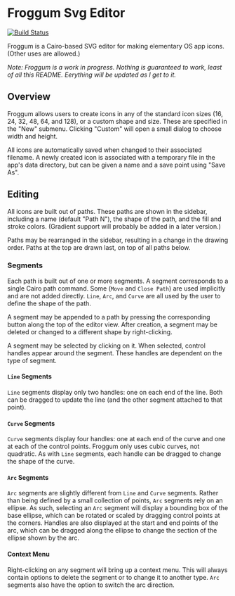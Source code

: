 Froggum Svg Editor
==================

[![Build Status](https://travis-ci.com/sapoturge/froggum.svg?branch=feature-tutorial)](https://travis-ci.com/sapoturge/froggum)

Froggum is a Cairo-based SVG editor for making elementary OS app icons.
(Other uses are allowed.)

*Note: Froggum is a work in progress. Nothing is guaranteed to work, least
of all this README. Eerything will be updated as I get to it.*

Overview
--------

Froggum allows users to create icons in any of the standard icon sizes
(16, 24, 32, 48, 64, and 128), or a custom shape and size. These are
specified in the "New" submenu. Clicking "Custom" will open a small dialog
to choose width and height.

All icons are automatically saved when changed to their associated
filename. A newly created icon is associated with a temporary file in the
app's data directory, but can be given a name and a save point using "Save
As".

Editing
-------

All icons are built out of paths. These paths are shown in the sidebar,
including a name (default "Path N"), the shape of the path, and the fill
and stroke colors. (Gradient support will probably be added in a later
version.)

Paths may be rearranged in the sidebar, resulting in a change in the
drawing order. Paths at the top are drawn last, on top of all paths below.

### Segments

Each path is built out of one or more segments. A segment corresponds to a
single Cairo path command. Some (`Move` and `Close Path`) are used
implicitly and are not added directly. `Line`, `Arc`, and `Curve` are all
used by the user to define the shape of the path.

A segment may be appended to a path by pressing the corresponding button
along the top of the editor view. After creation, a segment may be deleted
or changed to a different shape by right-clicking.

A segment may be selected by clicking on it. When selected, control handles
appear around the segment. These handles are dependent on the type of
segment.

#### `Line` Segments

`Line` segments display only two handles: one on each end of the line. Both
can be dragged to update the line (and the other segment attached to that
point).

#### `Curve` Segments

`Curve` segments display four handles: one at each end of the curve and one
at each of the control points. Froggum only uses cubic curves, not
quadratic. As with `Line` segments, each handle can be dragged to change
the shape of the curve.

#### `Arc` Segments

`Arc` segments are slightly different from `Line` and `Curve` segments.
Rather than being defined by a small collection of points, `Arc` segments
rely on an ellipse. As such, selecting an `Arc` segment will display a
bounding box of the base ellipse, which can be rotated or scaled by
dragging control points at the corners. Handles are also displayed at the
start and end points of the arc, which can be dragged along the ellipse to
change the section of the ellipse shown by the arc.

#### Context Menu

Right-clicking on any segment will bring up a context menu. This will
always contain options to delete the segment or to change it to another
type. `Arc` segments also have the option to switch the arc direction.


